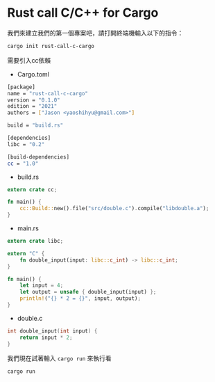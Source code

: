 # Rust call C/C++ for Cargo

我們來建立我們的第一個專案吧，請打開終端機輸入以下的指令：

```sh
cargo init rust-call-c-cargo
```

需要引入cc依賴

- Cargo.toml

```sh
[package]
name = "rust-call-c-cargo"
version = "0.1.0"
edition = "2021"
authors = ["Jason <yaoshihyu@gmail.com>"]

build = "build.rs"

[dependencies]
libc = "0.2"

[build-dependencies]
cc = "1.0"
```



- build.rs

```rust
extern crate cc;

fn main() {
    cc::Build::new().file("src/double.c").compile("libdouble.a");
}
```



- main.rs

```rust
extern crate libc;

extern "C" {
    fn double_input(input: libc::c_int) -> libc::c_int;
}

fn main() {
    let input = 4;
    let output = unsafe { double_input(input) };
    println!("{} * 2 = {}", input, output);
}
```



- double.c

```c
int double_input(int input) {
    return input * 2;
}
```



 我們現在試著輸入 `cargo run` 來執行看

```sh
cargo run


```



